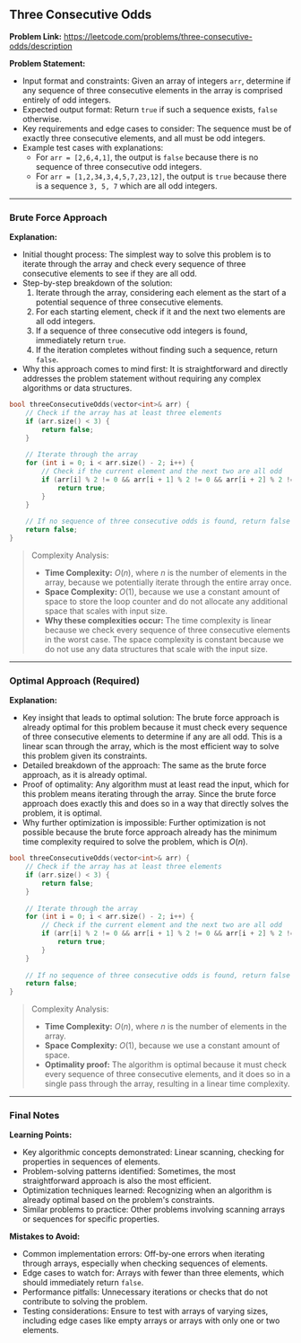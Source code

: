 ## Three Consecutive Odds

**Problem Link:** https://leetcode.com/problems/three-consecutive-odds/description

**Problem Statement:**
- Input format and constraints: Given an array of integers `arr`, determine if any sequence of three consecutive elements in the array is comprised entirely of odd integers.
- Expected output format: Return `true` if such a sequence exists, `false` otherwise.
- Key requirements and edge cases to consider: The sequence must be of exactly three consecutive elements, and all must be odd integers.
- Example test cases with explanations:
  - For `arr = [2,6,4,1]`, the output is `false` because there is no sequence of three consecutive odd integers.
  - For `arr = [1,2,34,3,4,5,7,23,12]`, the output is `true` because there is a sequence `3, 5, 7` which are all odd integers.

---

### Brute Force Approach

**Explanation:**
- Initial thought process: The simplest way to solve this problem is to iterate through the array and check every sequence of three consecutive elements to see if they are all odd.
- Step-by-step breakdown of the solution:
  1. Iterate through the array, considering each element as the start of a potential sequence of three consecutive elements.
  2. For each starting element, check if it and the next two elements are all odd integers.
  3. If a sequence of three consecutive odd integers is found, immediately return `true`.
  4. If the iteration completes without finding such a sequence, return `false`.
- Why this approach comes to mind first: It is straightforward and directly addresses the problem statement without requiring any complex algorithms or data structures.

```cpp
bool threeConsecutiveOdds(vector<int>& arr) {
    // Check if the array has at least three elements
    if (arr.size() < 3) {
        return false;
    }
    
    // Iterate through the array
    for (int i = 0; i < arr.size() - 2; i++) {
        // Check if the current element and the next two are all odd
        if (arr[i] % 2 != 0 && arr[i + 1] % 2 != 0 && arr[i + 2] % 2 != 0) {
            return true;
        }
    }
    
    // If no sequence of three consecutive odds is found, return false
    return false;
}
```

> Complexity Analysis:
> - **Time Complexity:** $O(n)$, where $n$ is the number of elements in the array, because we potentially iterate through the entire array once.
> - **Space Complexity:** $O(1)$, because we use a constant amount of space to store the loop counter and do not allocate any additional space that scales with input size.
> - **Why these complexities occur:** The time complexity is linear because we check every sequence of three consecutive elements in the worst case. The space complexity is constant because we do not use any data structures that scale with the input size.

---

### Optimal Approach (Required)

**Explanation:**
- Key insight that leads to optimal solution: The brute force approach is already optimal for this problem because it must check every sequence of three consecutive elements to determine if any are all odd. This is a linear scan through the array, which is the most efficient way to solve this problem given its constraints.
- Detailed breakdown of the approach: The same as the brute force approach, as it is already optimal.
- Proof of optimality: Any algorithm must at least read the input, which for this problem means iterating through the array. Since the brute force approach does exactly this and does so in a way that directly solves the problem, it is optimal.
- Why further optimization is impossible: Further optimization is not possible because the brute force approach already has the minimum time complexity required to solve the problem, which is $O(n)$.

```cpp
bool threeConsecutiveOdds(vector<int>& arr) {
    // Check if the array has at least three elements
    if (arr.size() < 3) {
        return false;
    }
    
    // Iterate through the array
    for (int i = 0; i < arr.size() - 2; i++) {
        // Check if the current element and the next two are all odd
        if (arr[i] % 2 != 0 && arr[i + 1] % 2 != 0 && arr[i + 2] % 2 != 0) {
            return true;
        }
    }
    
    // If no sequence of three consecutive odds is found, return false
    return false;
}
```

> Complexity Analysis:
> - **Time Complexity:** $O(n)$, where $n$ is the number of elements in the array.
> - **Space Complexity:** $O(1)$, because we use a constant amount of space.
> - **Optimality proof:** The algorithm is optimal because it must check every sequence of three consecutive elements, and it does so in a single pass through the array, resulting in a linear time complexity.

---

### Final Notes

**Learning Points:**
- Key algorithmic concepts demonstrated: Linear scanning, checking for properties in sequences of elements.
- Problem-solving patterns identified: Sometimes, the most straightforward approach is also the most efficient.
- Optimization techniques learned: Recognizing when an algorithm is already optimal based on the problem's constraints.
- Similar problems to practice: Other problems involving scanning arrays or sequences for specific properties.

**Mistakes to Avoid:**
- Common implementation errors: Off-by-one errors when iterating through arrays, especially when checking sequences of elements.
- Edge cases to watch for: Arrays with fewer than three elements, which should immediately return `false`.
- Performance pitfalls: Unnecessary iterations or checks that do not contribute to solving the problem.
- Testing considerations: Ensure to test with arrays of varying sizes, including edge cases like empty arrays or arrays with only one or two elements.